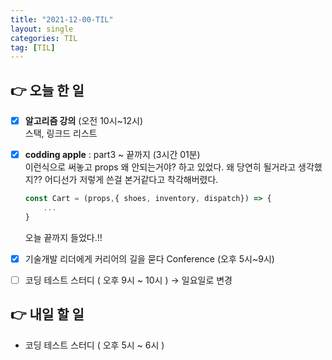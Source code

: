 ```yaml
---
title: "2021-12-00-TIL"
layout: single
categories: TIL
tag: [TIL]
---
```


## 👉 오늘 한 일

- [x] **알고리즘 강의** (오전 10시~12시) <br />
    스택, 링크드 리스트
- [x]  **codding apple** : part3 ~ 끝까지  (3시간 01분) <br />
    이런식으로 써놓고 props 왜 안되는거야? 하고 있었다. 
    왜 당연히 될거라고 생각했지?? 어디선가 저렇게 쓴걸 본거같다고 착각해버렸다.
    
    ```jsx
    const Cart = (props,{ shoes, inventory, dispatch}) => {
    	...
    }
    ```
    오늘 끝까지 들었다.!!
- [x]  기술개발 리더에게 커리어의 길을 묻다 Conference (오후 5시~9시)
- [ ]  코딩 테스트 스터디 ( 오후 9시 ~ 10시 ) → 일요일로 변경

## 👉 내일 할 일

- 코딩 테스트 스터디 ( 오후 5시 ~ 6시 )

<br /><br /><br /><br />
